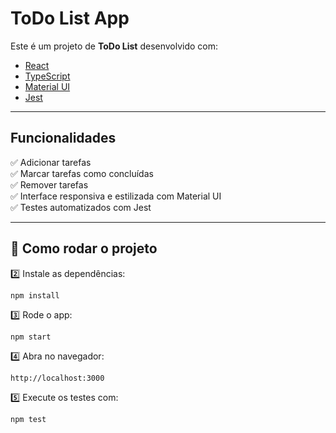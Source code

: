 # ToDo List App

Este é um projeto de **ToDo List** desenvolvido com:
- [React](https://react.dev/)  
- [TypeScript](https://www.typescriptlang.org/)  
- [Material UI](https://mui.com/)  
- [Jest](https://jestjs.io/)


---

##  Funcionalidades

✅ Adicionar tarefas  
✅ Marcar tarefas como concluídas  
✅ Remover tarefas  
✅ Interface responsiva e estilizada com Material UI  
✅ Testes automatizados com Jest

---

## 🚀 Como rodar o projeto

2️⃣ Instale as dependências:
```
npm install
```
 3️⃣ Rode o app:
```
npm start
```
4️⃣ Abra no navegador:
```
http://localhost:3000
```
5️⃣ Execute os testes com:
```
npm test
```
